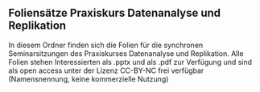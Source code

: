 ## Foliensätze Praxiskurs Datenanalyse und Replikation ##

In diesem Ordner finden sich die Folien für die synchronen Seminarsitzungen des Praxiskurses Datenanalyse und Replikation. Alle Folien stehen Interessierten als .pptx und als .pdf zur Verfügung und sind als open access unter der Lizenz CC-BY-NC frei verfügbar (Namensnennung, keine kommerzielle Nutzung) 

